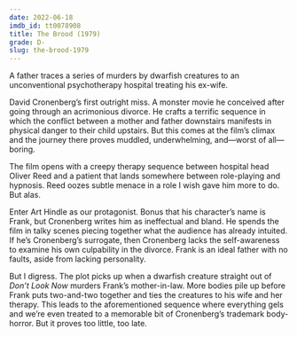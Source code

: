 ```yaml
---
date: 2022-06-18
imdb_id: tt0078908
title: The Brood (1979)
grade: D-
slug: the-brood-1979
---
```


A father traces a series of murders by dwarfish creatures to an unconventional psychotherapy hospital treating his ex-wife.

<!-- end -->

David Cronenberg’s first outright miss. A monster movie he conceived after going through an acrimonious divorce. He crafts a terrific sequence in which the conflict between a mother and father downstairs manifests in physical danger to their child upstairs. But this comes at the film’s climax and the journey there proves muddled, underwhelming, and—worst of all—boring.

The film opens with a creepy therapy sequence between hospital head Oliver Reed and a patient that lands somewhere between role-playing and hypnosis. Reed oozes subtle menace in a role I wish gave him more to do. But alas.

Enter Art Hindle as our protagonist. Bonus that his character’s name is Frank, but Cronenberg writes him as ineffectual and bland. He spends the film in talky scenes piecing together what the audience has already intuited. If he’s Cronenberg’s surrogate, then Cronenberg lacks the self-awareness to examine his own culpability in the divorce. Frank is an ideal father with no faults, aside from lacking personality.

But I digress. The plot picks up when a dwarfish creature straight out of <span data-imdb-id="tt0069995">_Don’t Look Now_</span> murders Frank’s mother-in-law. More bodies pile up before Frank puts two-and-two together and ties the creatures to his wife and her therapy. This leads to the aforementioned sequence where everything gels and we’re even treated to a memorable bit of Cronenberg’s trademark body-horror. But it proves too little, too late.